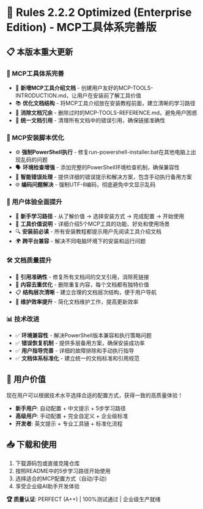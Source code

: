 # 🚀 Rules 2.2.2 Optimized (Enterprise Edition) - MCP工具体系完善版

## 📋 本版本重大更新

### 🎯 MCP工具体系完善
- 🎯 **新增MCP工具介绍文档** - 创建用户友好的MCP-TOOLS-INTRODUCTION.md，让用户在安装前了解工具价值
- 📚 **优化文档结构** - 将MCP工具介绍放在安装教程前面，建立清晰的学习路径
- 🔄 **消除文档冗余** - 删除过时的MCP-TOOLS-REFERENCE.md，避免用户困惑
- 📖 **统一文档引用** - 清理所有文档中的错误引用，确保链接准确性

### 🔧 MCP安装脚本优化
- ⚙️ **强制PowerShell执行** - 修复run-powershell-installer.bat在其他电脑上出现乱码的问题
- 🗣️ **环境检查增强** - 添加完整的PowerShell环境检查机制，确保兼容性
- 📂 **智能错误处理** - 提供详细的错误提示和解决方案，包含手动执行备用方案
- 🌐 **编码问题解决** - 强制UTF-8编码，彻底避免中文显示乱码

### 📖 用户体验全面提升
- 🎯 **新手学习路径** - 从了解价值 → 选择安装方式 → 完成配置 → 开始使用
- 🤖 **工具价值说明** - 详细介绍5个MCP工具的功能、好处和使用场景
- 🔍 **安装前必读** - 所有安装教程都提示用户先阅读工具介绍文档
- 🌍 **跨平台兼容** - 解决不同电脑环境下的安装和运行问题

### 🛠️ 文档质量提升
- 🔗 **引用准确性** - 修复所有文档间的交叉引用，消除死链接
- 📝 **内容去重优化** - 删除重复内容，每个文档都有独特价值
- 📋 **结构层次清晰** - 建立合理的文档层次结构，便于用户导航
- 📅 **维护效率提升** - 简化文档维护工作，提高更新效率

### 📊 技术改进
- ✅ **环境兼容性** - 解决PowerShell版本兼容和执行策略问题
- ✅ **错误恢复机制** - 提供多层备用方案，确保安装成功率
- ✅ **用户指导完善** - 详细的故障排除和手动执行指导
- ✅ **文档体系标准化** - 建立统一的文档标准和引用规范

## 🎉 用户价值

现在用户可以根据技术水平选择合适的配置方式，获得一致的高质量体验！

- **新手用户**: 自动配置 + 中文提示 + 5步学习路径
- **高级用户**: 手动配置 + 完全自定义 + 企业级标准
- **开发者**: 英文提示 + 专业工具链 + 标准化流程

## 📥 下载和使用

1. 下载源码包或直接克隆仓库
2. 按照README中的5步学习路径开始使用
3. 选择适合的MCP配置方式（自动/手动）
4. 享受企业级AI助手开发体验

**🏆 质量认证**: PERFECT (A++) | 100%测试通过 | 企业级生产就绪